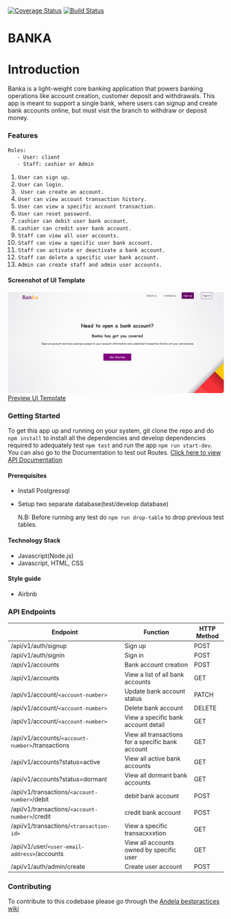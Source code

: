 [![Coverage Status](https://coveralls.io/repos/github/WilliamsOhworuka/Banka-web-app/badge.svg?branch=develop)](https://coveralls.io/github/WilliamsOhworuka/Banka-web-app?branch=ft-signin-rest-endpoint-%23165203058)                  [![Build Status](https://travis-ci.org/WilliamsOhworuka/Banka-web-app.svg?branch=develop)](https://travis-ci.org/WilliamsOhworuka/Banka-web-app)
# BANKA

# Introduction
Banka is a light-weight core banking application that powers banking operations like account
creation, customer deposit and withdrawals. This app is meant to support a single bank, where
users can signup and create bank accounts online, but must visit the branch to withdraw or
deposit money.

### Features
```
Roles:
   - User: client
   - Staff: cashier or Admin
   ```
1. ```User can sign up.```
2. ```User can login.```
3. ``` User can create an account.```
4. ```User can view account transaction history.```
5. ```User can view a specific account transaction.```
6. ```User can reset password.```
7. ```cashier can debit user bank account.```
8. ```cashier can credit user bank account.```
9. ```Staff can view all user accounts.```
10. ```Staff can view a specific user bank account.```
11. ```Staff can activate or deactivate a bank account.```
12. ```Staff can delete a specific user bank account.```
13. ```Admin can create staff and admin user accounts.```

#### Screenshot of UI Template
![Alt text](./home%20page.JPG)
[Preview UI Template](https://williamsohworuka.github.io/Banka-web-app/UI/index.html)

### Getting Started
To get this app up and running on your system, git clone the repo and do ```npm install``` to install all the dependencies and develop dependencies required to adequately test ```npm test``` and run the app ```npm run start-dev```. You can also go to the Documentation to test out Routes. [Click here to view API Documentation](https://infinite-sea-96838.herokuapp.com/api/v1/swagger)

#### Prerequisites
- Install Postgressql
- Setup two separate database(test/develop database)

  N.B: Before running any test do ```npm run drop-table``` to drop previous test tables.

#### Technology Stack
 - Javascript(Node.js)
 - Javascript, HTML, CSS

#### Style guide
- Airbnb

### API Endpoints
  | Endpoint | Function | HTTP Method |
  | ----------- | ----------- |--------|
  | /api/v1/auth/signup | Sign up | POST |
  | /api/v1/auth/signin | Sign in | POST |
  | /api/v1/accounts | Bank account creation | POST |
  | /api/v1/accounts | View a list of all bank accounts | GET |
  | /api/v1/account/``<account-number>`` | Update bank account status | PATCH |
  | /api/v1/account/``<account-number>`` | Delete bank account | DELETE |
  | /api/v1/account/``<account-number>`` | View a specific bank account detail | GET |
  | /api/v1/accounts/``<account-number>``/transactions | View all transactions for a specific bank account | GET |
  | /api/v1/accounts?status=active | View all active bank accounts| GET |
  | /api/v1/accounts?status=dormant | View all dormant bank accounts | GET |
  | /api/v1/transactions/``<account-number>``/debit |debit bank account | POST |
  | /api/v1/transactions/``<account-number>``/credit | credit bank account | POST |
  | /api/v1/transactions/``<transaction-id>`` | View a specific transacxxxtion | GET |
  | /api/v1/user/``<user-email-address>``/accounts | View all accounts owned by specific user | GET |
  | /api/v1/auth/admin/create | Create user account| POST |

### Contributing
  To contribute to this codebase please go through the [Andela bestpractices wiki](https://github.com/andela/bestpractices)
